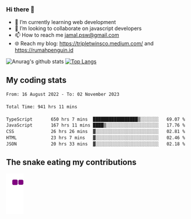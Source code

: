### Hi there 👋

<!--
**padepokanpenguin/padepokanpenguin** is a ✨ _special_ ✨ repository because its `README.md` (this file) appears on your GitHub profile.
-->

- 🌱 I’m currently learning  web development
- 👯 I’m looking to collaborate on javascript developers
- 📫 How to reach me jamal.psw@gmail.com
- 🌐 Reach my blog:
   https://tripletwinsco.medium.com/ and
   https://rumahpenguin.id

![Anurag's github stats](https://github-readme-stats.vercel.app/api?username=padepokanpenguin&count_private=true&disable_animations=false&show_icons=true&theme=default)
[![Top Langs](https://github-readme-stats.vercel.app/api/top-langs/?username=padepokanpenguin&theme=default&layout=compact)](https://github.com/padepokanpenguin)

## My coding stats

<!--START_SECTION:waka-->

```txt
From: 16 August 2022 - To: 02 November 2023

Total Time: 941 hrs 11 mins

TypeScript       650 hrs 7 mins  █████████████████▒░░░░░░░   69.07 %
JavaScript       167 hrs 11 mins ████▒░░░░░░░░░░░░░░░░░░░░   17.76 %
CSS              26 hrs 26 mins  ▓░░░░░░░░░░░░░░░░░░░░░░░░   02.81 %
HTML             23 hrs 7 mins   ▓░░░░░░░░░░░░░░░░░░░░░░░░   02.46 %
JSON             20 hrs 33 mins  ▓░░░░░░░░░░░░░░░░░░░░░░░░   02.18 %
```

<!--END_SECTION:waka-->


## The snake eating my contributions
![snake gif](https://github.com/padepokanpenguin/padepokanpenguin/blob/output/github-contribution-grid-snake.gif)
